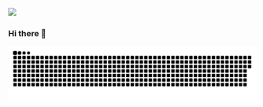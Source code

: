 ![](https://komarev.com/ghpvc/?username=0v0d&color=blue)
### Hi there 👋
![](https://raw.githubusercontent.com/0v0d/0v0d/output/github-contribution-grid-snake.svg)
